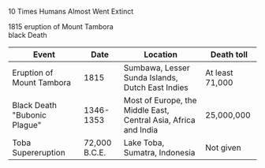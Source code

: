 10 Times Humans Almost Went Extinct 

1815 eruption of Mount Tambora<br/>black Death 

|Event|Date|Location|Death toll|
|---|---|---|---|
Eruption of Mount Tambora | 1815 | Sumbawa, Lesser Sunda Islands,<br/>Dutch East Indies | At least 71,000
Black Death "Bubonic Plague" | 1346-1353 | Most of Europe, the Middle East, Central Asia, Africa and India | 25,000,000 
Toba Supereruption | 72,000 B.C.E. | Lake Toba, Sumatra, Indonesia | Not given 
